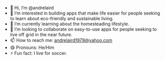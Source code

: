 - 👋 Hi, I’m @andrelaird
- 👀 I’m interested in building apps that make life easier for people seeking to learn about eco-friendly and sustainable living.
- 🌱 I’m currently learning about the homesteading lifestyle.
- 💞️ I’m looking to collaborate on easy-to-use apps for people seeking to live off grid in the near future.
- 📫 How to reach me: andrelaird1979@yahoo.com
- 😄 Pronouns: He/Him
- ⚡ Fun fact: I live for soccer.

<!---
andrelaird/andrelaird is a ✨ special ✨ repository because its `README.md` (this file) appears on your GitHub profile.
You can click the Preview link to take a look at your changes.
--->
